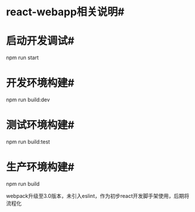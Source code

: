 # react-webapp相关说明#
# 启动开发调试#
npm run start
# 开发环境构建#
npm run build:dev
# 测试环境构建#
npm run build:test
# 生产环境构建#
npm run build

webpack升级至3.0版本，未引入eslint，作为初步react开发脚手架使用，后期将流程化
